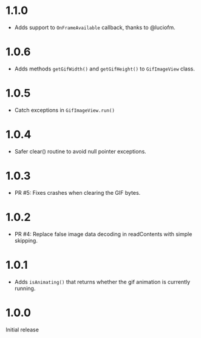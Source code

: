 # 1.1.0

* Adds support to ``OnFrameAvailable`` callback, thanks to @luciofm.

# 1.0.6

* Adds methods ``getGifWidth()`` and ``getGifHeight()`` to ``GifImageView`` class.

# 1.0.5

* Catch exceptions in ``GifImageView.run()``

# 1.0.4

* Safer clear() routine to avoid null pointer exceptions.

# 1.0.3

* PR #5: Fixes crashes when clearing the GIF bytes.

# 1.0.2

* PR #4: Replace false image data decoding in readContents with simple skipping.

# 1.0.1

* Adds ``isAnimating()`` that returns whether the gif animation is currently running.

# 1.0.0

Initial release